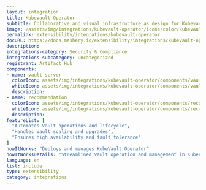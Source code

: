 ```yaml
---
layout: integration
title: Kubevault Operator
subtitle: Collaborative and visual infrastructure as design for Kubevault Operator
image: /assets/img/integrations/kubevault-operator/icons/color/kubevault-operator-color.svg
permalink: extensibility/integrations/kubevault-operator
docURL: https://docs.meshery.io/extensibility/integrations/kubevault-operator
description: 
integrations-category: Security & Compliance
integrations-subcategory: Uncategorized
registrant: Artifact Hub
components: 
- name: vault-server
  colorIcon: assets/img/integrations/kubevault-operator/components/vault-server/icons/color/vault-server-color.svg
  whiteIcon: assets/img/integrations/kubevault-operator/components/vault-server/icons/white/vault-server-white.svg
  description: 
- name: recommendation
  colorIcon: assets/img/integrations/kubevault-operator/components/recommendation/icons/color/recommendation-color.svg
  whiteIcon: assets/img/integrations/kubevault-operator/components/recommendation/icons/white/recommendation-white.svg
  description: 
featureList: [
  "Automates Vault operations and lifecycle",
  "Handles Vault scaling and upgrades",
  "Ensures high availability and fault tolerance"
]
howItWorks: "Deploys and manages KubeVault Operator"
howItWorksDetails: "Streamlined Vault operation and management in Kubernetes"
language: en
list: include
type: extensibility
category: integrations
---
```

